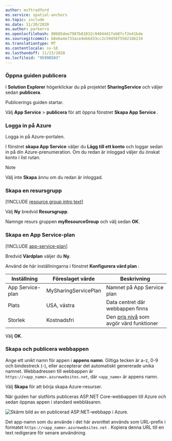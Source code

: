 ```yaml
---
author: msftradford
ms.service: spatial-anchors
ms.topic: include
ms.date: 11/20/2020
ms.author: parkerra
ms.openlocfilehash: 80685dee7907b81832c94044d1feb8fcf2e41bde
ms.sourcegitcommit: b8eba4e733ace4eb6d33cc2c59456f550218b234
ms.translationtype: MT
ms.contentlocale: sv-SE
ms.lasthandoff: 11/23/2020
ms.locfileid: "95998503"
---
```

### <a name="open-the-publish-wizard"></a>Öppna guiden publicera

I **Solution Explorer** högerklickar du på projektet **SharingService** och väljer sedan **publicera**.

Publicerings guiden startar. 

Välj **App Service**  >  **publicera** för att öppna fönstret **Skapa App Service** .

### <a name="sign-in-to-azure"></a>Logga in på Azure

Logga in på Azure-portalen.

I fönstret **skapa App Service** väljer du **Lägg till ett konto** och loggar sedan in på din Azure-prenumeration. Om du redan är inloggad väljer du önskat konto i list rutan.

   > [!NOTE]
   > Välj inte **Skapa** ännu om du redan är inloggad.
   >

### <a name="create-a-resource-group"></a>Skapa en resursgrupp

[!INCLUDE [resource group intro text](resource-group.md)]

Välj **Ny** bredvid **Resursgrupp**.

Namnge resurs gruppen **myResourceGroup** och välj sedan **OK**.

### <a name="create-an-app-service-plan"></a>Skapa en App Service-plan

[!INCLUDE [app-service-plan](app-service-plan.md)]

Bredvid **Värdplan** väljer du **Ny**.

Använd de här inställningarna i fönstret **Konfigurera värd plan** :

| Inställning | Föreslaget värde | Beskrivning |
|-|-|-|
|App Service-plan| MySharingServicePlan | Namnet på App Service plan |
| Plats | USA, västra | Data centret där webbappen finns |
| Storlek | Kostnadsfri | Den [pris nivå](https://azure.microsoft.com/pricing/details/app-service/?ref=microsoft.com&utm_source=microsoft.com&utm_medium=docs&utm_campaign=visualstudio) som avgör värd funktioner |

Välj **OK**.

### <a name="create-and-publish-the-web-app"></a>Skapa och publicera webbappen

Ange ett unikt namn för appen i **appens namn**. Giltiga tecken är a-z, 0-9 och bindestreck (-), eller accepterar det automatiskt genererade unika namnet. Webbadressen till webbappen är `https://<app_name>.azurewebsites.net`, där `<app_name>` är appens namn.

Välj **Skapa** för att börja skapa Azure-resurser.

   När guiden har slutförts publiceras ASP.NET Core-webbappen till Azure och sedan öppnas appen i standard webbläsaren.

  ![Skärm bild av en publicerad ASP.NET-webbapp i Azure.](./media/spatial-anchors-azure/web-app-running-live.png)

Det app-namn som du använde i det här avsnittet används som URL-prefix i formatet `https://<app_name>.azurewebsites.net` . Kopiera denna URL till en text redigerare för senare användning.
